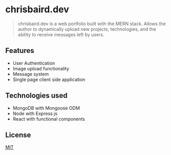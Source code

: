 # chrisbaird.dev

>chrisbaird.dev is a web portfolio built with the MERN stack. Allows the author to dynamically upload new projects, technologies, and the ability to receive messages left by users.

## Features

- User Authentication
- Image upload functionality
- Message system
- Single page client side application

## Technologies used

- MongoDB with Mongoose ODM
- Node with Express js
- React with functional components



## License
[MIT](https://choosealicense.com/licenses/mit/)
